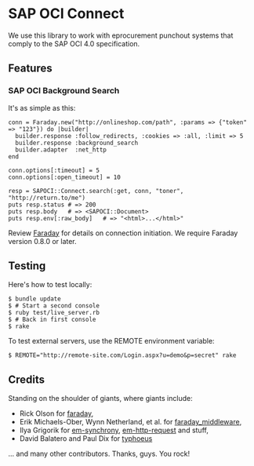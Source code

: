 # SAP OCI Connect

We use this library to work with eprocurement punchout systems that
comply to the SAP OCI 4.0 specification.

## Features

### SAP OCI Background Search

It's as simple as this:

    conn = Faraday.new("http://onlineshop.com/path", :params => {"token" => "123"}) do |builder| 
      builder.response :follow_redirects, :cookies => :all, :limit => 5
      builder.response :background_search
      builder.adapter  :net_http
    end

    conn.options[:timeout] = 5
    conn.options[:open_timeout] = 10

    resp = SAPOCI::Connect.search(:get, conn, "toner", "http://return.to/me")
    puts resp.status # => 200
    puts resp.body   # => <SAPOCI::Document>
    puts resp.env[:raw_body]   # => "<html>...</html>"

Review [Faraday](https://github.com/technoweenie/faraday) for details on 
connection initiation. We require Faraday version 0.8.0 or later.

## Testing

Here's how to test locally:

    $ bundle update
    $ # Start a second console
    $ ruby test/live_server.rb
    $ # Back in first console
    $ rake

To test external servers, use the REMOTE environment variable:

    $ REMOTE="http://remote-site.com/Login.aspx?u=demo&p=secret" rake

## Credits

Standing on the shoulder of giants, where giants include:

* Rick Olson for [faraday](https://github.com/technoweenie/faraday),
* Erik Michaels-Ober, Wynn Netherland, et al. for
  [faraday_middleware](https://github.com/pengwynn/faraday_middleware),
* Ilya Grigorik for [em-synchrony](https://github.com/igrigorik/em-synchrony),
  [em-http-request](https://github.com/igrigorik/em-http-request) and stuff,
* David Balatero and Paul Dix for [typhoeus](https://github.com/dbalatero/typhoeus)

... and many other contributors. Thanks, guys. You rock!

